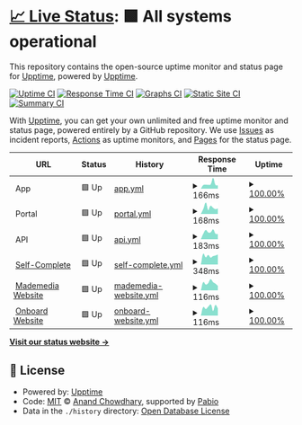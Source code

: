 # [📈 Live Status](https://demo.upptime.js.org): <!--live status--> **🟩 All systems operational**

This repository contains the open-source uptime monitor and status page for [Upptime](https://upptime.js.org), powered by [Upptime](https://github.com/upptime/upptime).

[![Uptime CI](https://github.com/MadeMediaCorp/system-status/workflows/Uptime%20CI/badge.svg)](https://github.com/MadeMediaCorp/system-status/actions?query=workflow%3A%22Uptime+CI%22)
[![Response Time CI](https://github.com/MadeMediaCorp/system-status/workflows/Response%20Time%20CI/badge.svg)](https://github.com/MadeMediaCorp/system-status/actions?query=workflow%3A%22Response+Time+CI%22)
[![Graphs CI](https://github.com/MadeMediaCorp/system-status/workflows/Graphs%20CI/badge.svg)](https://github.com/MadeMediaCorp/system-status/actions?query=workflow%3A%22Graphs+CI%22)
[![Static Site CI](https://github.com/MadeMediaCorp/system-status/workflows/Static%20Site%20CI/badge.svg)](https://github.com/MadeMediaCorp/system-status/actions?query=workflow%3A%22Static+Site+CI%22)
[![Summary CI](https://github.com/MadeMediaCorp/system-status/workflows/Summary%20CI/badge.svg)](https://github.com/MadeMediaCorp/system-status/actions?query=workflow%3A%22Summary+CI%22)

With [Upptime](https://upptime.js.org), you can get your own unlimited and free uptime monitor and status page, powered entirely by a GitHub repository. We use [Issues](https://github.com/upptime/upptime/issues) as incident reports, [Actions](https://github.com/MadeMediaCorp/system-status/actions) as uptime monitors, and [Pages](https://demo.upptime.js.org) for the status page.

<!--start: status pages-->
<!-- This summary is generated by Upptime (https://github.com/upptime/upptime) -->
<!-- Do not edit this manually, your changes will be overwritten -->
<!-- prettier-ignore -->
| URL | Status | History | Response Time | Uptime |
| --- | ------ | ------- | ------------- | ------ |
| <img alt="" src="https://icons.duckduckgo.com/ip3/null.ico" height="13"> App | 🟩 Up | [app.yml](https://github.com/MadeMediaCorp/system-status/commits/HEAD/history/app.yml) | <details><summary><img alt="Response time graph" src="./graphs/app/response-time-week.png" height="20"> 166ms</summary><br><a href="https://status.onboardapp.co/history/app"><img alt="Response time 122" src="https://img.shields.io/endpoint?url=https%3A%2F%2Fraw.githubusercontent.com%2FMadeMediaCorp%2Fsystem-status%2FHEAD%2Fapi%2Fapp%2Fresponse-time.json"></a><br><a href="https://status.onboardapp.co/history/app"><img alt="24-hour response time 113" src="https://img.shields.io/endpoint?url=https%3A%2F%2Fraw.githubusercontent.com%2FMadeMediaCorp%2Fsystem-status%2FHEAD%2Fapi%2Fapp%2Fresponse-time-day.json"></a><br><a href="https://status.onboardapp.co/history/app"><img alt="7-day response time 166" src="https://img.shields.io/endpoint?url=https%3A%2F%2Fraw.githubusercontent.com%2FMadeMediaCorp%2Fsystem-status%2FHEAD%2Fapi%2Fapp%2Fresponse-time-week.json"></a><br><a href="https://status.onboardapp.co/history/app"><img alt="30-day response time 141" src="https://img.shields.io/endpoint?url=https%3A%2F%2Fraw.githubusercontent.com%2FMadeMediaCorp%2Fsystem-status%2FHEAD%2Fapi%2Fapp%2Fresponse-time-month.json"></a><br><a href="https://status.onboardapp.co/history/app"><img alt="1-year response time 126" src="https://img.shields.io/endpoint?url=https%3A%2F%2Fraw.githubusercontent.com%2FMadeMediaCorp%2Fsystem-status%2FHEAD%2Fapi%2Fapp%2Fresponse-time-year.json"></a></details> | <details><summary><a href="https://status.onboardapp.co/history/app">100.00%</a></summary><a href="https://status.onboardapp.co/history/app"><img alt="All-time uptime 100.00%" src="https://img.shields.io/endpoint?url=https%3A%2F%2Fraw.githubusercontent.com%2FMadeMediaCorp%2Fsystem-status%2FHEAD%2Fapi%2Fapp%2Fuptime.json"></a><br><a href="https://status.onboardapp.co/history/app"><img alt="24-hour uptime 100.00%" src="https://img.shields.io/endpoint?url=https%3A%2F%2Fraw.githubusercontent.com%2FMadeMediaCorp%2Fsystem-status%2FHEAD%2Fapi%2Fapp%2Fuptime-day.json"></a><br><a href="https://status.onboardapp.co/history/app"><img alt="7-day uptime 100.00%" src="https://img.shields.io/endpoint?url=https%3A%2F%2Fraw.githubusercontent.com%2FMadeMediaCorp%2Fsystem-status%2FHEAD%2Fapi%2Fapp%2Fuptime-week.json"></a><br><a href="https://status.onboardapp.co/history/app"><img alt="30-day uptime 100.00%" src="https://img.shields.io/endpoint?url=https%3A%2F%2Fraw.githubusercontent.com%2FMadeMediaCorp%2Fsystem-status%2FHEAD%2Fapi%2Fapp%2Fuptime-month.json"></a><br><a href="https://status.onboardapp.co/history/app"><img alt="1-year uptime 100.00%" src="https://img.shields.io/endpoint?url=https%3A%2F%2Fraw.githubusercontent.com%2FMadeMediaCorp%2Fsystem-status%2FHEAD%2Fapi%2Fapp%2Fuptime-year.json"></a></details>
| <img alt="" src="https://icons.duckduckgo.com/ip3/null.ico" height="13"> Portal | 🟩 Up | [portal.yml](https://github.com/MadeMediaCorp/system-status/commits/HEAD/history/portal.yml) | <details><summary><img alt="Response time graph" src="./graphs/portal/response-time-week.png" height="20"> 168ms</summary><br><a href="https://status.onboardapp.co/history/portal"><img alt="Response time 195" src="https://img.shields.io/endpoint?url=https%3A%2F%2Fraw.githubusercontent.com%2FMadeMediaCorp%2Fsystem-status%2FHEAD%2Fapi%2Fportal%2Fresponse-time.json"></a><br><a href="https://status.onboardapp.co/history/portal"><img alt="24-hour response time 143" src="https://img.shields.io/endpoint?url=https%3A%2F%2Fraw.githubusercontent.com%2FMadeMediaCorp%2Fsystem-status%2FHEAD%2Fapi%2Fportal%2Fresponse-time-day.json"></a><br><a href="https://status.onboardapp.co/history/portal"><img alt="7-day response time 168" src="https://img.shields.io/endpoint?url=https%3A%2F%2Fraw.githubusercontent.com%2FMadeMediaCorp%2Fsystem-status%2FHEAD%2Fapi%2Fportal%2Fresponse-time-week.json"></a><br><a href="https://status.onboardapp.co/history/portal"><img alt="30-day response time 255" src="https://img.shields.io/endpoint?url=https%3A%2F%2Fraw.githubusercontent.com%2FMadeMediaCorp%2Fsystem-status%2FHEAD%2Fapi%2Fportal%2Fresponse-time-month.json"></a><br><a href="https://status.onboardapp.co/history/portal"><img alt="1-year response time 203" src="https://img.shields.io/endpoint?url=https%3A%2F%2Fraw.githubusercontent.com%2FMadeMediaCorp%2Fsystem-status%2FHEAD%2Fapi%2Fportal%2Fresponse-time-year.json"></a></details> | <details><summary><a href="https://status.onboardapp.co/history/portal">100.00%</a></summary><a href="https://status.onboardapp.co/history/portal"><img alt="All-time uptime 99.99%" src="https://img.shields.io/endpoint?url=https%3A%2F%2Fraw.githubusercontent.com%2FMadeMediaCorp%2Fsystem-status%2FHEAD%2Fapi%2Fportal%2Fuptime.json"></a><br><a href="https://status.onboardapp.co/history/portal"><img alt="24-hour uptime 100.00%" src="https://img.shields.io/endpoint?url=https%3A%2F%2Fraw.githubusercontent.com%2FMadeMediaCorp%2Fsystem-status%2FHEAD%2Fapi%2Fportal%2Fuptime-day.json"></a><br><a href="https://status.onboardapp.co/history/portal"><img alt="7-day uptime 100.00%" src="https://img.shields.io/endpoint?url=https%3A%2F%2Fraw.githubusercontent.com%2FMadeMediaCorp%2Fsystem-status%2FHEAD%2Fapi%2Fportal%2Fuptime-week.json"></a><br><a href="https://status.onboardapp.co/history/portal"><img alt="30-day uptime 100.00%" src="https://img.shields.io/endpoint?url=https%3A%2F%2Fraw.githubusercontent.com%2FMadeMediaCorp%2Fsystem-status%2FHEAD%2Fapi%2Fportal%2Fuptime-month.json"></a><br><a href="https://status.onboardapp.co/history/portal"><img alt="1-year uptime 99.99%" src="https://img.shields.io/endpoint?url=https%3A%2F%2Fraw.githubusercontent.com%2FMadeMediaCorp%2Fsystem-status%2FHEAD%2Fapi%2Fportal%2Fuptime-year.json"></a></details>
| <img alt="" src="https://icons.duckduckgo.com/ip3/null.ico" height="13"> API | 🟩 Up | [api.yml](https://github.com/MadeMediaCorp/system-status/commits/HEAD/history/api.yml) | <details><summary><img alt="Response time graph" src="./graphs/api/response-time-week.png" height="20"> 183ms</summary><br><a href="https://status.onboardapp.co/history/api"><img alt="Response time 181" src="https://img.shields.io/endpoint?url=https%3A%2F%2Fraw.githubusercontent.com%2FMadeMediaCorp%2Fsystem-status%2FHEAD%2Fapi%2Fapi%2Fresponse-time.json"></a><br><a href="https://status.onboardapp.co/history/api"><img alt="24-hour response time 132" src="https://img.shields.io/endpoint?url=https%3A%2F%2Fraw.githubusercontent.com%2FMadeMediaCorp%2Fsystem-status%2FHEAD%2Fapi%2Fapi%2Fresponse-time-day.json"></a><br><a href="https://status.onboardapp.co/history/api"><img alt="7-day response time 183" src="https://img.shields.io/endpoint?url=https%3A%2F%2Fraw.githubusercontent.com%2FMadeMediaCorp%2Fsystem-status%2FHEAD%2Fapi%2Fapi%2Fresponse-time-week.json"></a><br><a href="https://status.onboardapp.co/history/api"><img alt="30-day response time 258" src="https://img.shields.io/endpoint?url=https%3A%2F%2Fraw.githubusercontent.com%2FMadeMediaCorp%2Fsystem-status%2FHEAD%2Fapi%2Fapi%2Fresponse-time-month.json"></a><br><a href="https://status.onboardapp.co/history/api"><img alt="1-year response time 185" src="https://img.shields.io/endpoint?url=https%3A%2F%2Fraw.githubusercontent.com%2FMadeMediaCorp%2Fsystem-status%2FHEAD%2Fapi%2Fapi%2Fresponse-time-year.json"></a></details> | <details><summary><a href="https://status.onboardapp.co/history/api">100.00%</a></summary><a href="https://status.onboardapp.co/history/api"><img alt="All-time uptime 100.00%" src="https://img.shields.io/endpoint?url=https%3A%2F%2Fraw.githubusercontent.com%2FMadeMediaCorp%2Fsystem-status%2FHEAD%2Fapi%2Fapi%2Fuptime.json"></a><br><a href="https://status.onboardapp.co/history/api"><img alt="24-hour uptime 100.00%" src="https://img.shields.io/endpoint?url=https%3A%2F%2Fraw.githubusercontent.com%2FMadeMediaCorp%2Fsystem-status%2FHEAD%2Fapi%2Fapi%2Fuptime-day.json"></a><br><a href="https://status.onboardapp.co/history/api"><img alt="7-day uptime 100.00%" src="https://img.shields.io/endpoint?url=https%3A%2F%2Fraw.githubusercontent.com%2FMadeMediaCorp%2Fsystem-status%2FHEAD%2Fapi%2Fapi%2Fuptime-week.json"></a><br><a href="https://status.onboardapp.co/history/api"><img alt="30-day uptime 100.00%" src="https://img.shields.io/endpoint?url=https%3A%2F%2Fraw.githubusercontent.com%2FMadeMediaCorp%2Fsystem-status%2FHEAD%2Fapi%2Fapi%2Fuptime-month.json"></a><br><a href="https://status.onboardapp.co/history/api"><img alt="1-year uptime 100.00%" src="https://img.shields.io/endpoint?url=https%3A%2F%2Fraw.githubusercontent.com%2FMadeMediaCorp%2Fsystem-status%2FHEAD%2Fapi%2Fapi%2Fuptime-year.json"></a></details>
| <img alt="" src="https://icons.duckduckgo.com/ip3/complete.onboardapp.co.ico" height="13"> [Self-Complete](https://complete.onboardapp.co/en.html) | 🟩 Up | [self-complete.yml](https://github.com/MadeMediaCorp/system-status/commits/HEAD/history/self-complete.yml) | <details><summary><img alt="Response time graph" src="./graphs/self-complete/response-time-week.png" height="20"> 348ms</summary><br><a href="https://status.onboardapp.co/history/self-complete"><img alt="Response time 443" src="https://img.shields.io/endpoint?url=https%3A%2F%2Fraw.githubusercontent.com%2FMadeMediaCorp%2Fsystem-status%2FHEAD%2Fapi%2Fself-complete%2Fresponse-time.json"></a><br><a href="https://status.onboardapp.co/history/self-complete"><img alt="24-hour response time 394" src="https://img.shields.io/endpoint?url=https%3A%2F%2Fraw.githubusercontent.com%2FMadeMediaCorp%2Fsystem-status%2FHEAD%2Fapi%2Fself-complete%2Fresponse-time-day.json"></a><br><a href="https://status.onboardapp.co/history/self-complete"><img alt="7-day response time 348" src="https://img.shields.io/endpoint?url=https%3A%2F%2Fraw.githubusercontent.com%2FMadeMediaCorp%2Fsystem-status%2FHEAD%2Fapi%2Fself-complete%2Fresponse-time-week.json"></a><br><a href="https://status.onboardapp.co/history/self-complete"><img alt="30-day response time 369" src="https://img.shields.io/endpoint?url=https%3A%2F%2Fraw.githubusercontent.com%2FMadeMediaCorp%2Fsystem-status%2FHEAD%2Fapi%2Fself-complete%2Fresponse-time-month.json"></a><br><a href="https://status.onboardapp.co/history/self-complete"><img alt="1-year response time 462" src="https://img.shields.io/endpoint?url=https%3A%2F%2Fraw.githubusercontent.com%2FMadeMediaCorp%2Fsystem-status%2FHEAD%2Fapi%2Fself-complete%2Fresponse-time-year.json"></a></details> | <details><summary><a href="https://status.onboardapp.co/history/self-complete">100.00%</a></summary><a href="https://status.onboardapp.co/history/self-complete"><img alt="All-time uptime 99.98%" src="https://img.shields.io/endpoint?url=https%3A%2F%2Fraw.githubusercontent.com%2FMadeMediaCorp%2Fsystem-status%2FHEAD%2Fapi%2Fself-complete%2Fuptime.json"></a><br><a href="https://status.onboardapp.co/history/self-complete"><img alt="24-hour uptime 100.00%" src="https://img.shields.io/endpoint?url=https%3A%2F%2Fraw.githubusercontent.com%2FMadeMediaCorp%2Fsystem-status%2FHEAD%2Fapi%2Fself-complete%2Fuptime-day.json"></a><br><a href="https://status.onboardapp.co/history/self-complete"><img alt="7-day uptime 100.00%" src="https://img.shields.io/endpoint?url=https%3A%2F%2Fraw.githubusercontent.com%2FMadeMediaCorp%2Fsystem-status%2FHEAD%2Fapi%2Fself-complete%2Fuptime-week.json"></a><br><a href="https://status.onboardapp.co/history/self-complete"><img alt="30-day uptime 100.00%" src="https://img.shields.io/endpoint?url=https%3A%2F%2Fraw.githubusercontent.com%2FMadeMediaCorp%2Fsystem-status%2FHEAD%2Fapi%2Fself-complete%2Fuptime-month.json"></a><br><a href="https://status.onboardapp.co/history/self-complete"><img alt="1-year uptime 99.98%" src="https://img.shields.io/endpoint?url=https%3A%2F%2Fraw.githubusercontent.com%2FMadeMediaCorp%2Fsystem-status%2FHEAD%2Fapi%2Fself-complete%2Fuptime-year.json"></a></details>
| <img alt="" src="https://icons.duckduckgo.com/ip3/mademedia.tech.ico" height="13"> [Mademedia Website](https://mademedia.tech) | 🟩 Up | [mademedia-website.yml](https://github.com/MadeMediaCorp/system-status/commits/HEAD/history/mademedia-website.yml) | <details><summary><img alt="Response time graph" src="./graphs/mademedia-website/response-time-week.png" height="20"> 116ms</summary><br><a href="https://status.onboardapp.co/history/mademedia-website"><img alt="Response time 122" src="https://img.shields.io/endpoint?url=https%3A%2F%2Fraw.githubusercontent.com%2FMadeMediaCorp%2Fsystem-status%2FHEAD%2Fapi%2Fmademedia-website%2Fresponse-time.json"></a><br><a href="https://status.onboardapp.co/history/mademedia-website"><img alt="24-hour response time 69" src="https://img.shields.io/endpoint?url=https%3A%2F%2Fraw.githubusercontent.com%2FMadeMediaCorp%2Fsystem-status%2FHEAD%2Fapi%2Fmademedia-website%2Fresponse-time-day.json"></a><br><a href="https://status.onboardapp.co/history/mademedia-website"><img alt="7-day response time 116" src="https://img.shields.io/endpoint?url=https%3A%2F%2Fraw.githubusercontent.com%2FMadeMediaCorp%2Fsystem-status%2FHEAD%2Fapi%2Fmademedia-website%2Fresponse-time-week.json"></a><br><a href="https://status.onboardapp.co/history/mademedia-website"><img alt="30-day response time 142" src="https://img.shields.io/endpoint?url=https%3A%2F%2Fraw.githubusercontent.com%2FMadeMediaCorp%2Fsystem-status%2FHEAD%2Fapi%2Fmademedia-website%2Fresponse-time-month.json"></a><br><a href="https://status.onboardapp.co/history/mademedia-website"><img alt="1-year response time 126" src="https://img.shields.io/endpoint?url=https%3A%2F%2Fraw.githubusercontent.com%2FMadeMediaCorp%2Fsystem-status%2FHEAD%2Fapi%2Fmademedia-website%2Fresponse-time-year.json"></a></details> | <details><summary><a href="https://status.onboardapp.co/history/mademedia-website">100.00%</a></summary><a href="https://status.onboardapp.co/history/mademedia-website"><img alt="All-time uptime 100.00%" src="https://img.shields.io/endpoint?url=https%3A%2F%2Fraw.githubusercontent.com%2FMadeMediaCorp%2Fsystem-status%2FHEAD%2Fapi%2Fmademedia-website%2Fuptime.json"></a><br><a href="https://status.onboardapp.co/history/mademedia-website"><img alt="24-hour uptime 100.00%" src="https://img.shields.io/endpoint?url=https%3A%2F%2Fraw.githubusercontent.com%2FMadeMediaCorp%2Fsystem-status%2FHEAD%2Fapi%2Fmademedia-website%2Fuptime-day.json"></a><br><a href="https://status.onboardapp.co/history/mademedia-website"><img alt="7-day uptime 100.00%" src="https://img.shields.io/endpoint?url=https%3A%2F%2Fraw.githubusercontent.com%2FMadeMediaCorp%2Fsystem-status%2FHEAD%2Fapi%2Fmademedia-website%2Fuptime-week.json"></a><br><a href="https://status.onboardapp.co/history/mademedia-website"><img alt="30-day uptime 100.00%" src="https://img.shields.io/endpoint?url=https%3A%2F%2Fraw.githubusercontent.com%2FMadeMediaCorp%2Fsystem-status%2FHEAD%2Fapi%2Fmademedia-website%2Fuptime-month.json"></a><br><a href="https://status.onboardapp.co/history/mademedia-website"><img alt="1-year uptime 100.00%" src="https://img.shields.io/endpoint?url=https%3A%2F%2Fraw.githubusercontent.com%2FMadeMediaCorp%2Fsystem-status%2FHEAD%2Fapi%2Fmademedia-website%2Fuptime-year.json"></a></details>
| <img alt="" src="https://icons.duckduckgo.com/ip3/onboardapp.co.ico" height="13"> [Onboard Website](https://onboardapp.co) | 🟩 Up | [onboard-website.yml](https://github.com/MadeMediaCorp/system-status/commits/HEAD/history/onboard-website.yml) | <details><summary><img alt="Response time graph" src="./graphs/onboard-website/response-time-week.png" height="20"> 116ms</summary><br><a href="https://status.onboardapp.co/history/onboard-website"><img alt="Response time 106" src="https://img.shields.io/endpoint?url=https%3A%2F%2Fraw.githubusercontent.com%2FMadeMediaCorp%2Fsystem-status%2FHEAD%2Fapi%2Fonboard-website%2Fresponse-time.json"></a><br><a href="https://status.onboardapp.co/history/onboard-website"><img alt="24-hour response time 100" src="https://img.shields.io/endpoint?url=https%3A%2F%2Fraw.githubusercontent.com%2FMadeMediaCorp%2Fsystem-status%2FHEAD%2Fapi%2Fonboard-website%2Fresponse-time-day.json"></a><br><a href="https://status.onboardapp.co/history/onboard-website"><img alt="7-day response time 116" src="https://img.shields.io/endpoint?url=https%3A%2F%2Fraw.githubusercontent.com%2FMadeMediaCorp%2Fsystem-status%2FHEAD%2Fapi%2Fonboard-website%2Fresponse-time-week.json"></a><br><a href="https://status.onboardapp.co/history/onboard-website"><img alt="30-day response time 117" src="https://img.shields.io/endpoint?url=https%3A%2F%2Fraw.githubusercontent.com%2FMadeMediaCorp%2Fsystem-status%2FHEAD%2Fapi%2Fonboard-website%2Fresponse-time-month.json"></a><br><a href="https://status.onboardapp.co/history/onboard-website"><img alt="1-year response time 110" src="https://img.shields.io/endpoint?url=https%3A%2F%2Fraw.githubusercontent.com%2FMadeMediaCorp%2Fsystem-status%2FHEAD%2Fapi%2Fonboard-website%2Fresponse-time-year.json"></a></details> | <details><summary><a href="https://status.onboardapp.co/history/onboard-website">100.00%</a></summary><a href="https://status.onboardapp.co/history/onboard-website"><img alt="All-time uptime 100.00%" src="https://img.shields.io/endpoint?url=https%3A%2F%2Fraw.githubusercontent.com%2FMadeMediaCorp%2Fsystem-status%2FHEAD%2Fapi%2Fonboard-website%2Fuptime.json"></a><br><a href="https://status.onboardapp.co/history/onboard-website"><img alt="24-hour uptime 100.00%" src="https://img.shields.io/endpoint?url=https%3A%2F%2Fraw.githubusercontent.com%2FMadeMediaCorp%2Fsystem-status%2FHEAD%2Fapi%2Fonboard-website%2Fuptime-day.json"></a><br><a href="https://status.onboardapp.co/history/onboard-website"><img alt="7-day uptime 100.00%" src="https://img.shields.io/endpoint?url=https%3A%2F%2Fraw.githubusercontent.com%2FMadeMediaCorp%2Fsystem-status%2FHEAD%2Fapi%2Fonboard-website%2Fuptime-week.json"></a><br><a href="https://status.onboardapp.co/history/onboard-website"><img alt="30-day uptime 100.00%" src="https://img.shields.io/endpoint?url=https%3A%2F%2Fraw.githubusercontent.com%2FMadeMediaCorp%2Fsystem-status%2FHEAD%2Fapi%2Fonboard-website%2Fuptime-month.json"></a><br><a href="https://status.onboardapp.co/history/onboard-website"><img alt="1-year uptime 100.00%" src="https://img.shields.io/endpoint?url=https%3A%2F%2Fraw.githubusercontent.com%2FMadeMediaCorp%2Fsystem-status%2FHEAD%2Fapi%2Fonboard-website%2Fuptime-year.json"></a></details>

<!--end: status pages-->

[**Visit our status website →**](https://demo.upptime.js.org)

## 📄 License

- Powered by: [Upptime](https://github.com/upptime/upptime)
- Code: [MIT](./LICENSE) © [Anand Chowdhary](https://anandchowdhary.com), supported by [Pabio](https://pabio.com)
- Data in the `./history` directory: [Open Database License](https://opendatacommons.org/licenses/odbl/1-0/)
